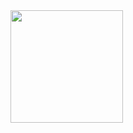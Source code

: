  <div>
  <a href="https://github.com/cadu31">
  <img height="180em" src="https://github-readme-stats.vercel.app/api?username=cadu31&show_icons=true&theme=dark&include_all_commits=true&count_private=true"/>
<div>
